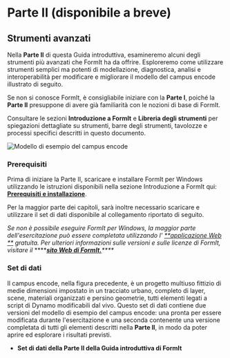 # Parte II \(disponibile a breve\)

## Strumenti avanzati

Nella **Parte II** di questa Guida introduttiva, esamineremo alcuni degli strumenti più avanzati che FormIt ha da offrire. Esploreremo come utilizzare strumenti semplici ma potenti di modellazione, diagnostica, analisi e interoperabilità per modificare e migliorare il modello del campus encode illustrato di seguito.

Se non si conosce FormIt, è consigliabile iniziare con la **Parte I**, poiché la **Parte II** presuppone di avere già familiarità con le nozioni di base di FormIt.

Consultare le sezioni **Introduzione a FormIt** e **Libreria degli strumenti** per spiegazioni dettagliate su strumenti, barre degli strumenti, tavolozze e processi specifici descritti in questo documento.

![Modello di esempio del campus encode](../.gitbook/assets/encode-campus-sample-model-intro-image.png)

### Prerequisiti

Prima di iniziare la Parte II, scaricare e installare FormIt per Windows utilizzando le istruzioni disponibili nella sezione Introduzione a FormIt qui: [**Prerequisiti e installazione**](../formit-introduction/prerequisites-and-installation.md).

Per la maggior parte dei capitoli, sarà inoltre necessario scaricare e utilizzare il set di dati disponibile al collegamento riportato di seguito.

_Se non è possibile eseguire FormIt per Windows, la maggior parte dell'esercitazione può essere completata utilizzando l'_ [_**applicazione Web **_](https://formit.autodesk.com/app) _gratuita. Per ulteriori informazioni sulle versioni e sulle licenze di FormIt, visitare il_ ****[_**sito Web di FormIt.**_](https://formit.autodesk.com)_\*\*\*\*_

### Set di dati

Il campus encode, nella figura precedente, è un progetto multiuso fittizio di medie dimensioni impostato in un tracciato urbano, completo di layer, scene, materiali organizzati e persino geometrie, tutti elementi legati a script di Dynamo modificabili dal vivo. Questo set di dati contiene due versioni del modello di esempio del campus encode: una pronta per essere modificata durante l'esercitazione e una seconda contenente una versione completata di tutti gli elementi descritti nella **Parte II**, in modo da poter aprire ed esplorare i risultati previsti.

* **Set di dati della Parte II della Guida introduttiva di FormIt**


